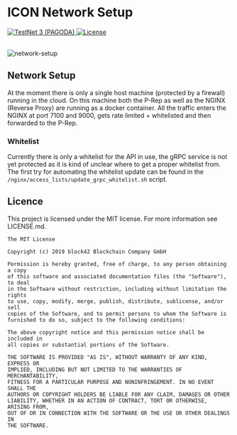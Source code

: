 # ICON Network Setup

<div>
  <a href="https://icxstakr.io">
    <img src="https://img.shields.io/badge/status-TestNet 3-brightgreen.svg" alt="TestNet 3 (PAGODA)" />
  </a>
  <a href="#">
    <img src="https://img.shields.io/badge/license-MIT-green.svg" alt="License" />
  </a>
</div>

<br>

![network-setup](https://user-images.githubusercontent.com/6087393/64905914-e552bf80-d6de-11e9-9bb0-f2bdeec08259.png)

## Network Setup

At the moment there is only a single host machine (protected by a firewall) running in the cloud. On this machine both the P-Rep as well as the NGINX (Reverse Proxy) are running as a docker container. All the traffic enters the NGINX at port 7100 and 9000, gets rate limited + whitelisted and then forwarded to the P-Rep.

### Whitelist

Currently there is only a whitelist for the API in use, the gRPC service is not yet protected as it is kind of unclear where to get a proper whitelist from. The first try for automating the whitelist update can be found in the `/nginx/access_lists/update_grpc_whitelist.sh` script.

## Licence

This project is licensed under the MIT license. For more information see LICENSE.md.

```
The MIT License

Copyright (c) 2019 block42 Blockchain Company GmbH

Permission is hereby granted, free of charge, to any person obtaining a copy
of this software and associated documentation files (the "Software"), to deal
in the Software without restriction, including without limitation the rights
to use, copy, modify, merge, publish, distribute, sublicense, and/or sell
copies of the Software, and to permit persons to whom the Software is
furnished to do so, subject to the following conditions:

The above copyright notice and this permission notice shall be included in
all copies or substantial portions of the Software.

THE SOFTWARE IS PROVIDED "AS IS", WITHOUT WARRANTY OF ANY KIND, EXPRESS OR
IMPLIED, INCLUDING BUT NOT LIMITED TO THE WARRANTIES OF MERCHANTABILITY,
FITNESS FOR A PARTICULAR PURPOSE AND NONINFRINGEMENT. IN NO EVENT SHALL THE
AUTHORS OR COPYRIGHT HOLDERS BE LIABLE FOR ANY CLAIM, DAMAGES OR OTHER
LIABILITY, WHETHER IN AN ACTION OF CONTRACT, TORT OR OTHERWISE, ARISING FROM,
OUT OF OR IN CONNECTION WITH THE SOFTWARE OR THE USE OR OTHER DEALINGS IN
THE SOFTWARE.
```
